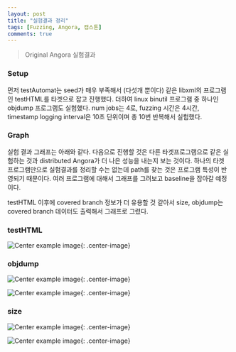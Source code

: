 ```yaml
---
layout: post
title: "실험결과 정리"
tags: [Fuzzing, Angora, 캡스톤]
comments: true
---
```


> Original Angora 실험결과  

### Setup  
먼저 testAutomat는 seed가 매우 부족해서 (다섯개 뿐이다) 같은 libxml의 프로그램인 testHTML를 타겟으로 잡고 진행했다. 더하여 linux binutil 프로그램 중 하나인 objdump 프로그램도 실험했다. num jobs는 4로, fuzzing 시간은 4시간, timestamp logging interval은 10초 단위이며 총 10번 반복해서 실험했다. 

### Graph  
실험 결과 그래프는 아래와 같다. 다음으로 진행할 것은 다른 타겟프로그램으로 같은 실험하는 것과 distributed Angora가 더 나은 성능을 내는지 보는 것이다. 하나의 타겟 프로그램만으로 실험결과를 정리할 수는 없는데 path를 찾는 것은 프로그램 특성이 반영되기 때문이다. 여러 프로그램에 대해서 그래프를 그려보고 baseline을 잡아갈 예정이다.  

testHTML 이후에 covered branch 정보가 더 유용할 것 같아서 size, objdump는 covered branch 데이터도 출력해서 그래프로 그렸다.  

### testHTML  
![Center example image](https://user-images.githubusercontent.com/35067611/80994550-c5dbf300-8e77-11ea-89a8-438c5a00df5d.png "Center"){: .center-image}  

### objdump  
![Center example image](https://user-images.githubusercontent.com/35067611/80993979-f8392080-8e76-11ea-972a-0464f7926a4a.png "Center"){: .center-image}  

![Center example image](https://user-images.githubusercontent.com/35067611/81043020-62d87380-8eec-11ea-8fec-9fa02c7b3e0d.png "Center"){: .center-image}  

### size  
![Center example image](https://user-images.githubusercontent.com/35067611/81043041-71268f80-8eec-11ea-9b22-42017f63463f.png "Center"){: .center-image}  

![Center example image](https://user-images.githubusercontent.com/35067611/81043052-7aaff780-8eec-11ea-9f13-506fc1073b4b.png "Center"){: .center-image}  
